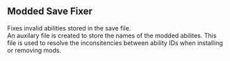 ## Modded Save Fixer ##
Fixes invalid abilities stored in the save file.<br>
An auxilary file is created to store the names of the modded abilites. This file is used to resolve the inconsitencies between ability IDs when installing or removing mods.<br>